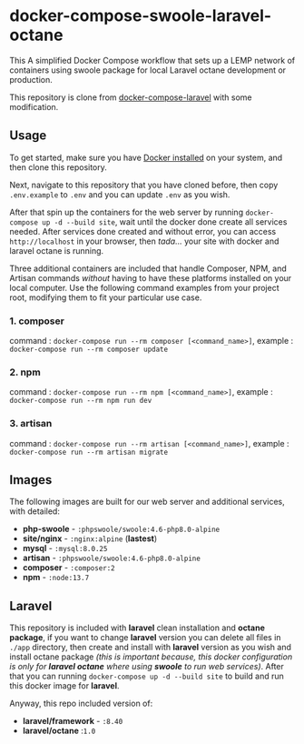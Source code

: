 # docker-compose-swoole-laravel-octane
This A simplified Docker Compose workflow that sets up a LEMP network of containers using swoole package for local Laravel octane development or production.

This repository is clone from [docker-compose-laravel](https://github.com/aschmelyun/docker-compose-laravel) with some modification.

## Usage

To get started, make sure you have [Docker installed](https://docs.docker.com/get-docker/) on your system, and then clone this repository.

Next, navigate to this repository that you have cloned before, then copy `.env.example` to `.env` and you can update `.env` as you wish.

After that spin up the containers for the web server by running `docker-compose up -d --build site`, wait until the docker done create all services needed. After services done created and without error, you can access `http://localhost` in your browser, then *tada...* your site with docker and laravel octane is running.

Three additional containers are included that handle Composer, NPM, and Artisan commands *without* having to have these platforms installed on your local computer. Use the following command examples from your project root, modifying them to fit your particular use case.

### 1. composer
command : `docker-compose run --rm composer [<command_name>]`, example : `docker-compose run --rm composer update`

### 2. npm
command : `docker-compose run --rm npm [<command_name>]`, example : `docker-compose run --rm npm run dev`

### 3. artisan
command : `docker-compose run --rm artisan [<command_name>]`, example : `docker-compose run --rm artisan migrate`

## Images
The following images are built for our web server and additional services, with detailed:
- **php-swoole** - `:phpswoole/swoole:4.6-php8.0-alpine`
- **site/nginx** - `:nginx:alpine` (**lastest**)
- **mysql** - `:mysql:8.0.25`
- **artisan** - `:phpswoole/swoole:4.6-php8.0-alpine`
- **composer** - `:composer:2`
- **npm** - `:node:13.7`

## Laravel
This repository is included with **laravel** clean installation and **octane package**, if you want to change **laravel** version you can delete all files in `./app` directory, then create and install with **laravel** version as you wish and install octane package *(this is important because, this docker configuration is only for **laravel octane** where using **swoole** to run web services)*. After that you can running `docker-compose up -d --build site` to build and run this docker image for **laravel**.

Anyway, this repo included version of:
- **laravel/framework** - `:8.40`
- **laravel/octane** :`1.0`